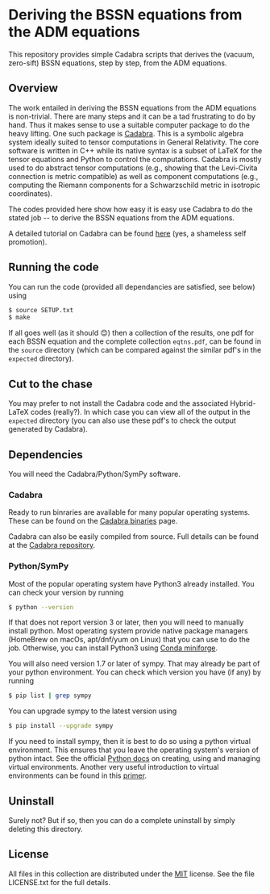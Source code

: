 # Deriving the BSSN equations from the ADM equations

This repository provides simple Cadabra scripts that derives the (vacuum, zero-sift) BSSN equations, step by step, from the ADM equations.

## Overview

The work entailed in deriving the BSSN equations from the ADM equations is non-trivial. There are many steps and it can be a tad frustrating to do by hand. Thus it makes sense to use a suitable computer package to do the heavy lifting. One such package is [Cadabra][1]. This is a symbolic algebra system ideally suited to tensor computations in General Relativity. The core software is written in C++ while its native syntax is a subset of LaTeX for the tensor equations and Python to control the computations. Cadabra is mostly used to do abstract tensor computations (e.g., showing that the Levi-Civita connection is metric compatible) as well as component computations (e.g., computing the Riemann components for a Schwarzschild metric in isotropic coordinates).

The codes provided here show how easy it is easy use Cadabra to do the stated job -- to derive the BSSN equations from the ADM equations.

A detailed tutorial on Cadabra can be found [here][2] (yes, a shameless self promotion).

## Running the code

You can run the code (provided all dependancies are satisfied, see below) using

```sh
$ source SETUP.txt
$ make
```

If all goes well (as it should 😊) then a collection of the results, one pdf for each BSSN equation and the complete collection `eqtns.pdf`, can be found in the `source` directory (which can be compared against the similar pdf's in the `expected` directory).

## Cut to the chase

You may prefer to not install the Cadabra code and the associated Hybrid-LaTeX codes (really?). In which case you can view all of the output in the `expected` directory (you can also use these pdf's to check the output generated by Cadabra).

## Dependencies

You will need the Cadabra/Python/SymPy software.

### Cadabra

Ready to run binraries are available for many popular operating systems. These can be found on the [Cadabra binaries][8] page.

Cadabra can also be easily compiled from source. Full details can be found at the [Cadabra repository][4].

### Python/SymPy

Most of the popular operating system have Python3 already installed. You can check your version by running

```sh
$ python --version
```

If that does not report version 3 or later, then you will need to manually install python. Most operating system provide native package managers (HomeBrew on macOs, apt/dnf/yum on Linux) that you can use to do the job. Otherwise, you can install Python3 using [Conda miniforge][6].

You will also need version 1.7 or later of sympy. That may already be part of your python environment. You can check which version you have (if any) by running

```sh
$ pip list | grep sympy
```

You can upgrade sympy to the latest version using

```sh
$ pip install --upgrade sympy
```

If you need to install sympy, then it is best to do so using a python virtual environment. This ensures that you leave the operating system's version of python intact. See the official [Python docs][9] on creating, using and managing virtual environments. Another very useful introduction to virtual environments can be found in this [primer][10].

## Uninstall

Surely not? But if so, then you can do a complete uninstall by simply deleting this directory.

## License

All files in this collection are distributed under the [MIT][7] license. See the file LICENSE.txt for the full details.

  [1]: https://cadabra.science
  [2]: https://github.com/leo-brewin/cadabra-tutorial
  [3]: https://github.com/leo-brewin/adm-bssn-numerical
  [4]: https://github.com/kpeeters/cadabra2
  [5]: https://github.com/leo-brewin/hybrid-latex
  [6]: https://github.com/conda-forge/miniforge
  [7]: https://opensource.org/licenses/MIT
  [8]: https://cadabra.science/download.html
  [9]: https://docs.python.org/3/tutorial/venv.html
 [10]: https://realpython.com/python-virtual-environments-a-primer/